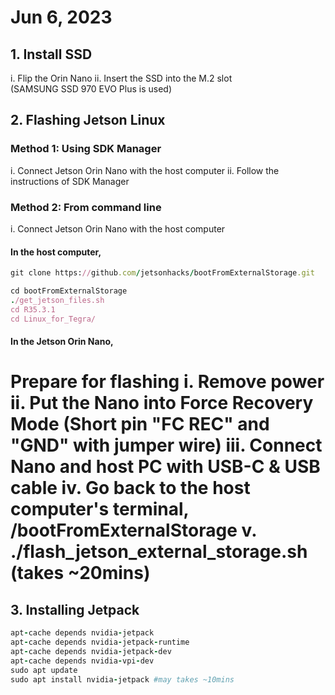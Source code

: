 # Jun 6, 2023
## 1. Install SSD
i. Flip the Orin Nano
ii. Insert the SSD into the M.2 slot  
(SAMSUNG SSD 970 EVO Plus is used)

## 2. Flashing Jetson Linux 
### Method 1: Using SDK Manager
i. Connect Jetson Orin Nano with the host computer 
ii. Follow the instructions of SDK Manager
### Method 2: From command line
i. Connect Jetson Orin Nano with the host computer 
#### In the host computer,
```ruby
git clone https://github.com/jetsonhacks/bootFromExternalStorage.git
```

```ruby
cd bootFromExternalStorage
./get_jetson_files.sh
cd R35.3.1
cd Linux_for_Tegra/
```

#### In the Jetson Orin Nano,
Prepare for flashing
i. Remove power
ii. Put the Nano into Force Recovery Mode (Short pin "FC REC" and "GND" with jumper wire)
iii. Connect Nano and host PC with USB-C & USB cable
iv. Go back to the host computer's terminal, /bootFromExternalStorage
v. ./flash_jetson_external_storage.sh (takes ~20mins)
====================================================================================================
## 3. Installing Jetpack
```ruby
apt-cache depends nvidia-jetpack
apt-cache depends nvidia-jetpack-runtime
apt-cache depends nvidia-jetpack-dev
apt-cache depends nvidia-vpi-dev
sudo apt update
sudo apt install nvidia-jetpack #may takes ~10mins
```



